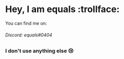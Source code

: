 # Hey, I am equals :trollface:
You can find me on:
###### Discord: *equals#0404*
### I don't use anything else :cry:
